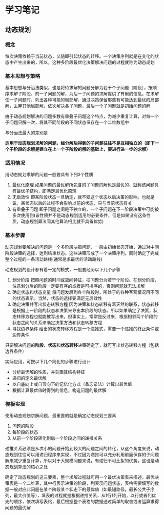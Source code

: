 # 学习笔记

## 动态规划

### 概念

每次决策依赖于当前状态，又随即引起状态的转移。一个决策序列就是在变化的状态中产生出来的，所以，这种多阶段最优化决策解决问题的过程就称为动态规划

### 基本思想与策略

基本思想与分治法类似，也是将待求解的问题分解为若干个子问题（阶段），按顺序求解子阶段，前一子问题的解，为后一子问题的求解提供了有用的信息。在求解任一子问题时，列出各种可能的局部解，通过决策保留那些有可能达到最优的局部解，丢弃其他局部解。依次解决各子问题，最后一个子问题就是初始问题的解

由于动态规划解决的问题多数有重叠子问题这个特点，为减少重复计算，对每一个子问题只解一次，将其不同阶段的不同状态保存在一个二维数组中

与分治法最大的差别是

**适用于动态规划求解的问题，经分解后得到的子问题往往不是互相独立的（即下一个子阶段的求解是建立在上一个子阶段的解的基础上，要进行进一步的求解）**

### 适用情况

用动态规划求解的问题一般要具有下列3个性质

1. 最优化原理
   如果问题的最优解所包含的子问题的解也是最优的，就称该问题具有最优子结构，即满足最优化原理
2. 无后效性
   即某阶段状态一旦确定，就不受这个状态以后决策的影响。也就是说，某状态以后的过程不会影响以前的状态，只与当前状态有关
3. 有重叠子问题
   即子问题之间是不独立的，一个子问题在下一阶段决策中可能被多次使用到(该性质并不是动态规划适用的必要条件，但是如果没有这条性质，动态规划算法同其他算法相比就不具备优势)
   
   
### 基本步骤

动态规划要解决的问题是一个多阶段决策问题，一般由初始状态开始，通过对中间阶段决策的选择，达到结束状态。这些决策形成了一个决策序列，同时确定了完成整个过程的一条活动路线(通常是求最优的活动路线)

动态规划的设计都有着一定的模式，一般要经历以下几个步骤

1. 划分阶段
   按照问题的时间或空间特征，把问题分为若干个阶段。在划分阶段，注意划分后的阶段一定要有序的或者是可排序的，否则问题就无法求解
2. 确定状态和状态变量
   将问题发展到各个阶段时，所处于的各种客观情况用不同的状态表示。当然，状态的选择要满足无后效性
3. 确定决策并写出状态转移方程
   因为决策和状态转移有着天然的联系，状态转移是根据上一阶段的状态和决策来导出本阶段的状态。所以如果确定了决策，状态转移方程也就能被写出来。但事实上，常常是反过来，根据相邻两个阶段的状态之间的关系来确定决策方法和状态转移方程
4. 寻找边界条件
   给出的状态转移方程是一个递推式，需要一个递推的终止条件或边界条件

只要解决问题的**阶段**、**状态**和**状态转移**决策确定了，就可写出状态转移方程（包括边界条件）

实际应用，可按以下几个简化的步骤进行设计

* 分析最优解的性质，并刻画其结构特征
* 递归的定义最优解
* 以自底向上或自顶向下的记忆化方式（备忘录法）计算出最优值
* 根据计算最优值时得到的信息，构造问题的最优解

### 模板实现

使用动态规划求解问题，最重要的就是确定动态规划三要素

1. 问题的阶段
2. 每阶段的状态
3. 从前一个阶段转化到后一个阶段之间的递推关系

递推关系必须是从次小的问题开始到较大的问题之间的转化，从这个角度来说，动态规划往往可以用递归程序来实现，不过因为递推可以充分利用前面保存的子问题解来减少重复计算，所以对于大规模问题来说，有递归不可比拟的优势，这也是动态规划算法的核心之处

确定了动态规划的这三要素，整个求解过程就可用一个最优决策表来描述，最优决策表是一个二维表，其中行表示决策的阶段，列表示问题状态，表格需要填写的数据一般对应此问题在某个阶段某个状态下的最优值（如最短路径，最长公共子序列，最大价值等），填表的过程就是根据递推关系，从1行1列开始，以行或者列优先的顺序，依次填写表格，最后根据整个表格的数据通过简单的取舍或者运算求得问题的最优解
